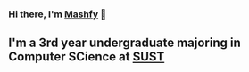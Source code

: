 ### Hi there, I'm [Mashfy](https://mashfy.github.io/Mashfy/) 👋

## I'm a 3rd year undergraduate majoring in Computer SCience at [SUST](https://www.sust.edu/)